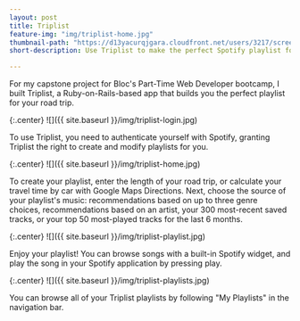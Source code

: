 ```yaml
---
layout: post
title: Triplist
feature-img: "img/triplist-home.jpg"
thumbnail-path: "https://d13yacurqjgara.cloudfront.net/users/3217/screenshots/1686132/webflow_landingpage_1x.jpg"
short-description: Use Triplist to make the perfect Spotify playlist for your roadtrip.

---
```


For my capstone project for Bloc's Part-Time Web Developer bootcamp, I built Triplist, a Ruby-on-Rails-based app that builds you the perfect playlist for your road trip.

{:.center}
![]({{ site.baseurl }}/img/triplist-login.jpg)

To use Triplist, you need to authenticate yourself with Spotify, granting Triplist the right to create and modify playlists for you.

{:.center}
![]({{ site.baseurl }}/img/triplist-home.jpg)

To create your playlist, enter the length of your road trip, or calculate your travel time by car with Google Maps Directions. Next, choose the source of your playlist's music: recommendations based on up to three genre choices, recommendations based on an artist, your 300 most-recent saved tracks, or your top 50 most-played tracks for the last 6 months.

{:.center}
![]({{ site.baseurl }}/img/triplist-playlist.jpg)

Enjoy your playlist! You can browse songs with a built-in Spotify widget, and play the song in your Spotify application by pressing play.

{:.center}
![]({{ site.baseurl }}/img/triplist-playlists.jpg)

You can browse all of your Triplist playlists by following "My Playlists" in the navigation bar.
